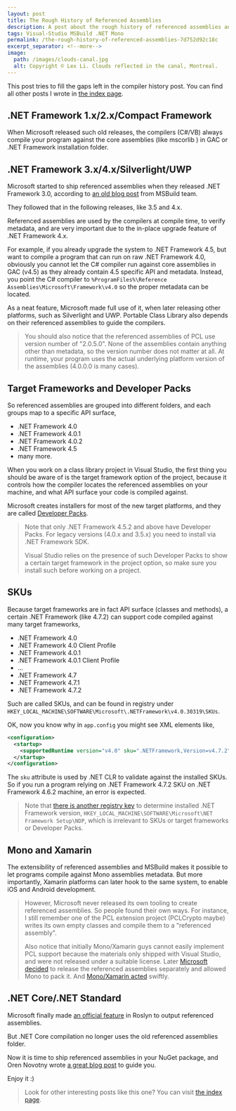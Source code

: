 ```yaml
---
layout: post
title: The Rough History of Referenced Assemblies
description: A post about the rough history of referenced assemblies and interesting stories behind them.
tags: Visual-Studio MSBuild .NET Mono
permalink: /the-rough-history-of-referenced-assemblies-7d752d92c18c
excerpt_separator: <!--more-->
image:
  path: /images/clouds-canal.jpg
  alt: Copyright © Lex Li. Clouds reflected in the canal, Montreal.
---
```


This post tries to fill the gaps left in the compiler history post. You can find all other posts I wrote in [the index page](/all-in-one-for-the-legends-of-net-materials-43c374a01433).
<!--more-->

## .NET Framework 1.x/2.x/Compact Framework

When Microsoft released such old releases, the compilers (C#/VB) always compile your program against the core assemblies (like mscorlib ) in GAC or .NET Framework installation folder.

## .NET Framework 3.x/4.x/Silverlight/UWP

Microsoft started to ship referenced assemblies when they released .NET Framework 3.0, according to [an old blog post](https://blogs.msdn.microsoft.com/msbuild/2007/04/12/new-reference-assemblies-location/) from MSBuild team.

They followed that in the following releases, like 3.5 and 4.x.

Referenced assemblies are used by the compilers at compile time, to verify metadata, and are very important due to the in-place upgrade feature of .NET Framework 4.x.

For example, if you already upgrade the system to .NET Framework 4.5, but want to compile a program that can run on raw .NET Framework 4.0, obviously you cannot let the C# compiler run against core assemblies in GAC (v4.5) as they already contain 4.5 specific API and metadata. Instead, you point the C# compiler to `%ProgramFiles%\Reference Assemblies\Microsoft\Framework\v4.0` so the proper metadata can be located.

As a neat feature, Microsoft made full use of it, when later releasing other platforms, such as Silverlight and UWP. Portable Class Library also depends on their referenced assemblies to guide the compilers.

> You should also notice that the referenced assemblies of PCL use version number of "2.0.5.0". None of the assemblies contain anything other than metadata, so the version number does not matter at all. At runtime, your program uses the actual underlying platform version of the assemblies (4.0.0.0 is many cases).

## Target Frameworks and Developer Packs

So referenced assemblies are grouped into different folders, and each groups map to a specific API surface,

* .NET Framework 4.0
* .NET Framework 4.0.1
* .NET Framework 4.0.2
* .NET Framework 4.5
* many more.

When you work on a class library project in Visual Studio, the first thing you should be aware of is the target framework option of the project, because it controls how the compiler locates the referenced assemblies on your machine, and what API surface your code is compiled against.

Microsoft creates installers for most of the new target platforms, and they are called [Developer Packs](https://www.microsoft.com/net/download/visual-studio-sdks).

> Note that only .NET Framework 4.5.2 and above have Developer Packs. For legacy versions (4.0.x and 3.5.x) you need to install via .NET Framework SDK.
>
> Visual Studio relies on the presence of such Developer Packs to show a certain target framework in the project option, so make sure you install such before working on a project.

## SKUs
Because target frameworks are in fact API surface (classes and methods), a certain .NET Framework (like 4.7.2) can support code compiled against many target frameworks,

* .NET Framework 4.0
* .NET Framework 4.0 Client Profile
* .NET Framework 4.0.1
* .NET Framework 4.0.1 Client Profile
* …
* .NET Framework 4.7
* .NET Framework 4.7.1
* .NET Framework 4.7.2

Such are called SKUs, and can be found in registry under `HKEY_LOCAL_MACHINE\SOFTWARE\Microsoft\.NETFramework\v4.0.30319\SKUs`.

OK, now you know why in `app.config` you might see XML elements like,

``` xml
<configuration>
  <startup> 
    <supportedRuntime version="v4.0" sku=".NETFramework,Version=v4.7.2" />
  </startup>
</configuration>
```

The `sku` attribute is used by .NET CLR to validate against the installed SKUs. So if you run a program relying on .NET Framework 4.7.2 SKU on .NET Framework 4.6.2 machine, an error is expected.

> Note that [there is another registry key](https://docs.microsoft.com/dotnet/framework/migration-guide/how-to-determine-which-versions-are-installed) to determine installed .NET Framework version, `HKEY_LOCAL_MACHINE\SOFTWARE\Microsoft\NET Framework Setup\NDP`, which is irrelevant to SKUs or target frameworks or Developer Packs.

## Mono and Xamarin

The extensibility of referenced assemblies and MSBuild makes it possible to let programs compile against Mono assemblies metadata. But more importantly, Xamarin platforms can later hook to the same system, to enable iOS and Android development.

> However, Microsoft never released its own tooling to create referenced assemblies. So people found their own ways. For instance, I still remember one of the PCL extension project (PCLCrypto maybe) writes its own empty classes and compile them to a "referenced assembly".
>
> Also notice that initially Mono/Xamarin guys cannot easily implement PCL support because the materials only shipped with Visual Studio, and were not released under a suitable license. Later [Microsoft decided](https://blogs.msdn.microsoft.com/dotnet/2013/10/14/portable-class-library-pcl-now-available-on-all-platforms/) to release the referenced assemblies separately and allowed Mono to pack it. And [Mono/Xamarin acted](https://blog.xamarin.com/microsofts-pcl-reference-assemblies/) swiftly.

## .NET Core/.NET Standard

Microsoft finally made [an official feature](https://github.com/dotnet/roslyn/issues/2184) in Roslyn to output referenced assemblies.

But .NET Core compilation no longer uses the old referenced assemblies folder.

Now it is time to ship referenced assemblies in your NuGet package, and Oren Novotny wrote [a great blog post](https://oren.codes/2018/07/09/create-and-pack-reference-assemblies-made-easy/) to guide you.

Enjoy it :)

> Look for other interesting posts like this one? You can visit [the index page](/all-in-one-for-the-legends-of-net-materials-43c374a01433).
